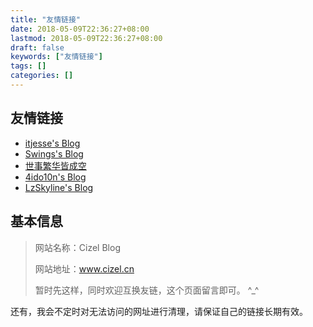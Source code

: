 ```yaml
---
title: "友情链接"
date: 2018-05-09T22:36:27+08:00
lastmod: 2018-05-09T22:36:27+08:00
draft: false
keywords: ["友情链接"]
tags: []
categories: []
---
```


## 友情链接



- [itjesse's Blog](https://www.itjesse.com/)
- [Swings's Blog](http://bestwing.me)
- [世事繁华皆成空](http://qtfreet.com/)
- [4ido10n's Blog](https://www.hackfun.org/)
- [LzSkyline's Blog](https://www.lzskyline.com/)



## 基本信息

> 网站名称：Cizel Blog
>
> 网站地址：www.cizel.cn
>
> 暂时先这样，同时欢迎互换友链，这个页面留言即可。 ^_^

还有，我会不定时对无法访问的网址进行清理，请保证自己的链接长期有效。

